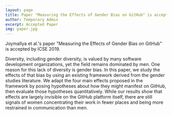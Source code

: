 ```yaml
---
layout: page
title: Paper "Measuring the Effects of Gender Bias on GitHub" is accepted by ICSE 2019
author: Temporary Admin
excerpt: Accepted Paper
img: paper.jpg
---
```


Joymallya et al.'s paper "Measuring the Effects of Gender Bias on GitHub" is accepted by ICSE 2019.

Diversity, including gender diversity, is valued by many software development organizations, yet the field remains dominated by men. One reason for this lack of diversity is gender bias. In this paper, we study the effects of that bias by using an existing framework derived from the gender studies literature. We adapt the four main effects proposed in the framework by posing hypotheses about how they might manifest on GitHub, then evaluate those hypotheses quantitatively. While our results show that effects are largely invisible on the GitHub platform itself, there are still signals of women concentrating their work in fewer places and being more restrained in communication than men.
